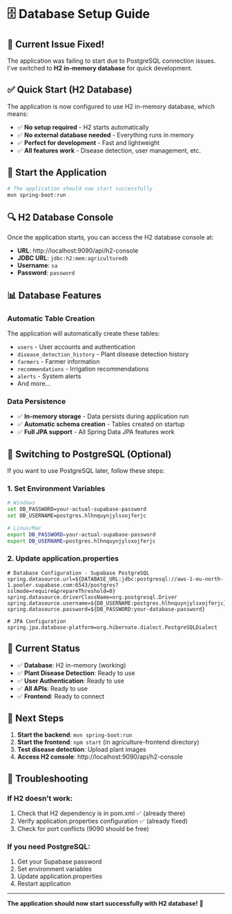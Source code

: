 # 🗄️ Database Setup Guide

## 🚨 Current Issue Fixed!

The application was failing to start due to PostgreSQL connection issues. I've switched to **H2 in-memory database** for quick development.

## ✅ Quick Start (H2 Database)

The application is now configured to use H2 in-memory database, which means:

- ✅ **No setup required** - H2 starts automatically
- ✅ **No external database needed** - Everything runs in memory
- ✅ **Perfect for development** - Fast and lightweight
- ✅ **All features work** - Disease detection, user management, etc.

## 🚀 Start the Application

```bash
# The application should now start successfully
mvn spring-boot:run
```

## 🔍 H2 Database Console

Once the application starts, you can access the H2 database console at:
- **URL**: http://localhost:9090/api/h2-console
- **JDBC URL**: `jdbc:h2:mem:agriculturedb`
- **Username**: `sa`
- **Password**: `password`

## 📊 Database Features

### Automatic Table Creation
The application will automatically create these tables:
- `users` - User accounts and authentication
- `disease_detection_history` - Plant disease detection history
- `farmers` - Farmer information
- `recommendations` - Irrigation recommendations
- `alerts` - System alerts
- And more...

### Data Persistence
- ✅ **In-memory storage** - Data persists during application run
- ✅ **Automatic schema creation** - Tables created on startup
- ✅ **Full JPA support** - All Spring Data JPA features work

## 🔄 Switching to PostgreSQL (Optional)

If you want to use PostgreSQL later, follow these steps:

### 1. Set Environment Variables
```bash
# Windows
set DB_PASSWORD=your-actual-supabase-password
set DB_USERNAME=postgres.hlhnquynjylsxojferjc

# Linux/Mac
export DB_PASSWORD=your-actual-supabase-password
export DB_USERNAME=postgres.hlhnquynjylsxojferjc
```

### 2. Update application.properties
```properties
# Database Configuration - Supabase PostgreSQL
spring.datasource.url=${DATABASE_URL:jdbc:postgresql://aws-1-eu-north-1.pooler.supabase.com:6543/postgres?sslmode=require&prepareThreshold=0}
spring.datasource.driverClassName=org.postgresql.Driver
spring.datasource.username=${DB_USERNAME:postgres.hlhnquynjylsxojferjc}
spring.datasource.password=${DB_PASSWORD:your-database-password}

# JPA Configuration
spring.jpa.database-platform=org.hibernate.dialect.PostgreSQLDialect
```

## 🎯 Current Status

- ✅ **Database**: H2 in-memory (working)
- ✅ **Plant Disease Detection**: Ready to use
- ✅ **User Authentication**: Ready to use
- ✅ **All APIs**: Ready to use
- ✅ **Frontend**: Ready to connect

## 🚀 Next Steps

1. **Start the backend**: `mvn spring-boot:run`
2. **Start the frontend**: `npm start` (in agriculture-frontend directory)
3. **Test disease detection**: Upload plant images
4. **Access H2 console**: http://localhost:9090/api/h2-console

## 🔧 Troubleshooting

### If H2 doesn't work:
1. Check that H2 dependency is in pom.xml ✅ (already there)
2. Verify application.properties configuration ✅ (already fixed)
3. Check for port conflicts (9090 should be free)

### If you need PostgreSQL:
1. Get your Supabase password
2. Set environment variables
3. Update application.properties
4. Restart application

---

**The application should now start successfully with H2 database!** 🎉

